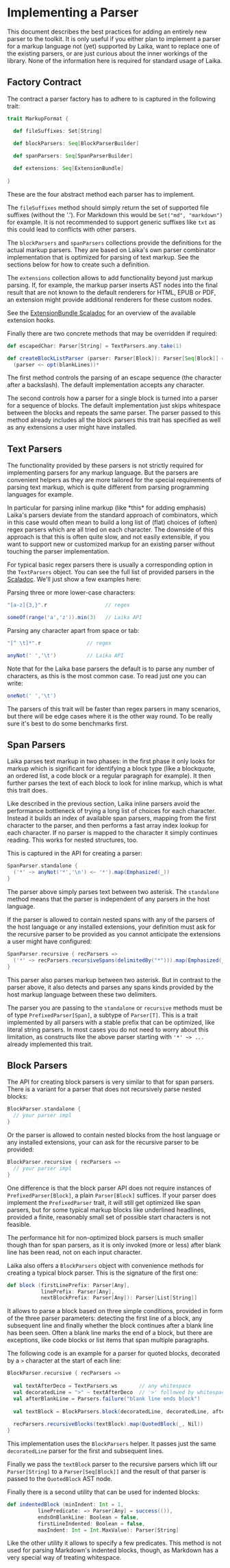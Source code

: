 
Implementing a Parser
=====================

This document describes the best practices for adding an entirely new parser to the toolkit.
It is only useful if you either plan to implement a parser for a markup language not (yet)
supported by Laika, want to replace one of the existing parsers, or are just
curious about the inner workings of the library. None of the information here is required
for standard usage of Laika.


Factory Contract
----------------

The contract a parser factory has to adhere to is captured in the following
trait:

```scala
trait MarkupFormat {

  def fileSuffixes: Set[String]

  def blockParsers: Seq[BlockParserBuilder]
  
  def spanParsers: Seq[SpanParserBuilder]

  def extensions: Seq[ExtensionBundle]
  
}
```

These are the four abstract method each parser has to implement.    
    
The `fileSuffixes` method should simply return the set of supported file
suffixes (without the '.'). For Markdown this would be `Set("md", "markdown")`
for example. It is not recommended to support generic suffixes like `txt` as this
could lead to conflicts with other parsers.

The `blockParsers` and `spanParsers` collections provide the definitions for the
actual markup parsers. They are based on Laika's own parser combinator implementation
that is optimized for parsing of text markup. See the sections below for how to 
create such a definition.

The `extensions` collection allows to add functionality beyond just markup parsing.
If, for example, the markup parser inserts AST nodes into the final result that
are not known to the default renderers for HTML, EPUB or PDF, an extension might provide
additional renderers for these custom nodes. 

See the [ExtensionBundle Scaladoc][bundle-scaladoc] for an overview of the available
extension hooks.

Finally there are two concrete methods that may be overridden if required:

```scala
def escapedChar: Parser[String] = TextParsers.any.take(1)

def createBlockListParser (parser: Parser[Block]): Parser[Seq[Block]] = 
  (parser <~ opt(blankLines))*
```

The first method controls the parsing of an escape sequence (the character after
a backslash). The default implementation accepts any character.

The second controls how a parser for a single block is turned into a parser for
a sequence of blocks. The default implementation just skips whitespace between
the blocks and repeats the same parser. The parser passed to this method already
includes all the block parsers this trait has specified as well as any extensions
a user might have installed.


[bundle-scaladoc]: ../api/laika/bundle/ExtensionBundle.html



Text Parsers
------------

The functionality provided by these parsers is not strictly required for implementing
parsers for any markup language. But the parsers are convenient helpers as they are more tailored 
for the special requirements of parsing text markup, which is quite different from parsing programming 
languages for example. 

In particular for parsing inline markup (like \*this\* for adding emphasis) Laika's parsers deviate
from the standard approach of combinators, which in this case would often mean to build
a long list of (flat) choices of (often) regex parsers which are all tried on each character.
The downside of this approach is that this is often quite slow, and not easily extensible, 
if you want to support new or customized markup for an existing parser without touching the parser
implementation.

For typical basic regex parsers there is usually a corresponding option in the `TextParsers`
object. You can see the full list of provided parsers in the [Scaladoc][text-scaladoc].
We'll just show a few examples here:

Parsing three or more lower-case characters:

```scala
"[a-z]{3,}".r                   // regex

someOf(range('a','z')).min(3)   // Laika API
```

Parsing any character apart from space or tab:

```scala
"[^ \t]*".r               // regex

anyNot(' ','\t')          // Laika API
```

Note that for the Laika base parsers the default is to parse any number of characters,
as this is the most common case. To read just one you can write:

```scala
oneNot(' ','\t')
```

The parsers of this trait will be faster than regex parsers in many scenarios, but
there will be edge cases where it is the other way round. To be really sure it's best
to do some benchmarks first. 


[text-scaladoc]: ../api/laika/parse/core/text/TextParsers$.html



Span Parsers
------------

Laika parses text markup in two phases: in the first phase it only looks for markup which is
significant for identifying a block type (like a blockquote, an ordered list, a code block
or a regular paragraph for example). It then further parses the text of each block to look
for inline markup, which is what this trait does.

Like described in the previous section, Laika inline parsers avoid the performance bottleneck
of trying a long list of choices for each character. Instead it builds an index of available
span parsers, mapping from the first character to the parser, and then performs a fast
array index lookup for each character. If no parser is mapped to the character it simply continues
reading. This works for nested structures, too.

This is captured in the API for creating a parser:

```scala
SpanParser.standalone {
  ('*' ~> anyNot('*','\n') <~ '*').map(Emphasized(_))
}    
```

The parser above simply parses text between two asterisk. The `standalone` method means
that the parser is independent of any parsers in the host language.

If the parser is allowed to contain nested spans with any of the parsers of the host language
or any installed extensions, your definition must ask for the recursive parser to be provided
as you cannot anticipate the extensions a user might have configured:

```scala
SpanParser.recursive { recParsers =>
  ('*' ~> recParsers.recursiveSpans(delimitedBy("*"))).map(Emphasized(_))
} 
```

This parser also parses markup between two asterisk. But in contrast to the parser above,
it also detects and parses any spans kinds provided by the host markup language between
these two delimiters.

The parser you are passing to the `standalone` or `recursive` methods must be of type `PrefixedParser[Span]`,
a subtype of `Parser[T]`. This is a trait implemented by all parsers with a stable prefix that can be
optimized, like literal string parsers. In most cases you do not need to worry about this limitation,
as constructs like the above parser starting with `'*' ~> ...` already implemented this trait.



Block Parsers
-------------

The API for creating block parsers is very similar to that for span parsers.
There is a variant for a parser that does not recursively parse nested blocks:

```scala
BlockParser.standalone {
  // your parser impl
}    
```

Or the parser is allowed to contain nested blocks from the host language
or any installed extensions, your can ask for the recursive parser to be provided:

```scala
BlockParser.recursive { recParsers =>
  // your parser impl
} 
```

One difference is that the block parser API does not require instances of `PrefixedParser[Block]`,
a plain `Parser[Block]` suffices. If your parser does implement the `PrefixedParser` trait,
it will still get optimized like span parsers, but for some typical markup blocks like underlined
headlines, provided a finite, reasonably small set of possible start characters is not feasible.

The performance hit for non-optimized block parsers is much smaller though than for span parsers,
as it is only invoked (more or less) after blank line has been read, not on each input character. 

Laika also offers a `BlockParsers` object with convenience methods for creating
a typical block parser. This is the signature of the first one:

```scala
def block (firstLinePrefix: Parser[Any], 
           linePrefix: Parser[Any], 
           nextBlockPrefix: Parser[Any]): Parser[List[String]]
```

It allows to parse a block based on three simple conditions, provided in form of
the three parser parameters: detecting the first line of a block, any subsequent
line and finally whether the block continues after a blank line has been seen.
Often a blank line marks the end of a block, but there are exceptions, like code
blocks or list items that span multiple paragraphs.

The following code is an example for a parser for quoted blocks, decorated
by a `>` character at the start of each line:

```scala
BlockParser.recursive { recParsers =>
  
  val textAfterDeco = TextParsers.ws       // any whitespace
  val decoratedLine = ">" ~ textAfterDeco  // '>' followed by whitespace
  val afterBlankLine = Parsers.failure("blank line ends block")
  
  val textBlock = BlockParsers.block(decoratedLine, decoratedLine, afterBlankLine)
  
  recParsers.recursiveBlocks(textBlock).map(QuotedBlock(_, Nil))
}
```
 
This implementation uses the `BlockParsers` helper. It passes just the same `decoratedLine`
parser for the first and subsequent lines.

Finally we pass the `textBlock` parser to the recursive parsers which lift our
`Parser[String]` to a `Parser[Seq[Block]]` and the result of that parser is 
passed to the `QuotedBlock` AST node.

Finally there is a second utility that can be used for indented blocks:

```scala
def indentedBlock (minIndent: Int = 1,
          linePredicate: => Parser[Any] = success(()),
          endsOnBlankLine: Boolean = false,
          firstLineIndented: Boolean = false,
          maxIndent: Int = Int.MaxValue): Parser[String]
```

Like the other utility it allows to specify a few predicates. This method
is not used for parsing Markdown's indented blocks, though, as Markdown has
a very special way of treating whitespace.

